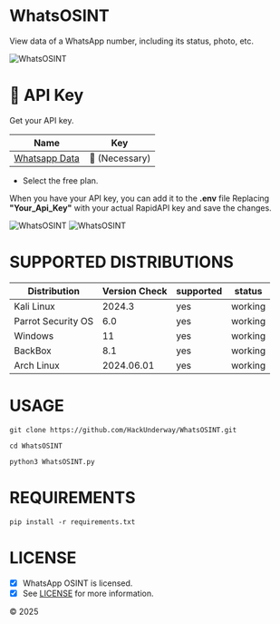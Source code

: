 # WhatsOSINT
View data of a WhatsApp number, including its status, photo, etc.

<img src="https://github.com/ClovisReyes/WhatsOSINT/blob/main/img/Demo.png" title="WhatsOSINT">

# 🔑 API Key
Get your API key.

Name | Key |
| ------------------- |-------------- |
| [Whatsapp Data](https://rapidapi.com/airaudoeduardo/api/whatsapp-data1) |  🔑 (Necessary) |

- Select the free plan.

When you have your API key, you can add it to the **.env** file Replacing **"Your_Api_Key"** with your actual RapidAPI key and save the changes.

<img src="https://github.com/ClovisReyes/WhatsOSINT/blob/main/img/WhatsappData.png" title="WhatsOSINT">
<img src="https://github.com/ClovisReyes/WhatsOSINT/blob/main/img/WhatsappData_%20API.png" title="WhatsOSINT">

# SUPPORTED DISTRIBUTIONS
|Distribution | Version Check | supported | status |
----------|-------|------|-------|
|Kali Linux| 2024.3| yes| working   |
|Parrot Security OS| 6.0| yes | working   |
|Windows| 11 | yes | working   |
|BackBox| 8.1 | yes | working   |
|Arch Linux| 2024.06.01 | yes | working   |

# USAGE
```
git clone https://github.com/HackUnderway/WhatsOSINT.git
```
```
cd WhatsOSINT
```
```
python3 WhatsOSINT.py
```
# REQUIREMENTS
```
pip install -r requirements.txt
```

# LICENSE
- [x] WhatsApp OSINT is licensed. 
- [x] See [LICENSE](https://github.com/ClovisReyes/Whatsapp-OSINT?tab=MIT-1-ov-file) for more information.

© 2025
